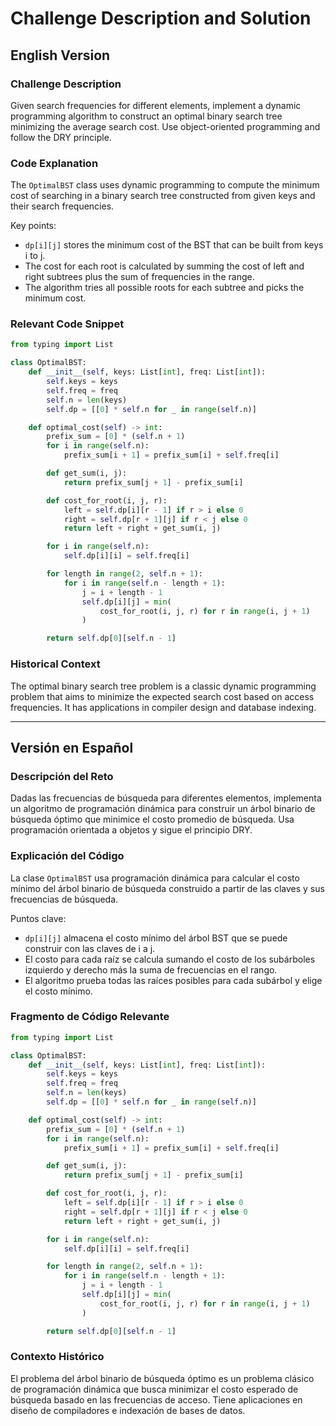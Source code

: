 # Challenge Description and Solution

## English Version

### Challenge Description
Given search frequencies for different elements, implement a dynamic programming algorithm to construct an optimal binary search tree minimizing the average search cost. Use object-oriented programming and follow the DRY principle.

### Code Explanation
The `OptimalBST` class uses dynamic programming to compute the minimum cost of searching in a binary search tree constructed from given keys and their search frequencies.

Key points:
- `dp[i][j]` stores the minimum cost of the BST that can be built from keys i to j.
- The cost for each root is calculated by summing the cost of left and right subtrees plus the sum of frequencies in the range.
- The algorithm tries all possible roots for each subtree and picks the minimum cost.

### Relevant Code Snippet

```python
from typing import List

class OptimalBST:
    def __init__(self, keys: List[int], freq: List[int]):
        self.keys = keys
        self.freq = freq
        self.n = len(keys)
        self.dp = [[0] * self.n for _ in range(self.n)]

    def optimal_cost(self) -> int:
        prefix_sum = [0] * (self.n + 1)
        for i in range(self.n):
            prefix_sum[i + 1] = prefix_sum[i] + self.freq[i]

        def get_sum(i, j):
            return prefix_sum[j + 1] - prefix_sum[i]

        def cost_for_root(i, j, r):
            left = self.dp[i][r - 1] if r > i else 0
            right = self.dp[r + 1][j] if r < j else 0
            return left + right + get_sum(i, j)

        for i in range(self.n):
            self.dp[i][i] = self.freq[i]

        for length in range(2, self.n + 1):
            for i in range(self.n - length + 1):
                j = i + length - 1
                self.dp[i][j] = min(
                    cost_for_root(i, j, r) for r in range(i, j + 1)
                )

        return self.dp[0][self.n - 1]
```

### Historical Context
The optimal binary search tree problem is a classic dynamic programming problem that aims to minimize the expected search cost based on access frequencies. It has applications in compiler design and database indexing.

---

## Versión en Español

### Descripción del Reto
Dadas las frecuencias de búsqueda para diferentes elementos, implementa un algoritmo de programación dinámica para construir un árbol binario de búsqueda óptimo que minimice el costo promedio de búsqueda. Usa programación orientada a objetos y sigue el principio DRY.

### Explicación del Código
La clase `OptimalBST` usa programación dinámica para calcular el costo mínimo del árbol binario de búsqueda construido a partir de las claves y sus frecuencias de búsqueda.

Puntos clave:
- `dp[i][j]` almacena el costo mínimo del árbol BST que se puede construir con las claves de i a j.
- El costo para cada raíz se calcula sumando el costo de los subárboles izquierdo y derecho más la suma de frecuencias en el rango.
- El algoritmo prueba todas las raíces posibles para cada subárbol y elige el costo mínimo.

### Fragmento de Código Relevante

```python
from typing import List

class OptimalBST:
    def __init__(self, keys: List[int], freq: List[int]):
        self.keys = keys
        self.freq = freq
        self.n = len(keys)
        self.dp = [[0] * self.n for _ in range(self.n)]

    def optimal_cost(self) -> int:
        prefix_sum = [0] * (self.n + 1)
        for i in range(self.n):
            prefix_sum[i + 1] = prefix_sum[i] + self.freq[i]

        def get_sum(i, j):
            return prefix_sum[j + 1] - prefix_sum[i]

        def cost_for_root(i, j, r):
            left = self.dp[i][r - 1] if r > i else 0
            right = self.dp[r + 1][j] if r < j else 0
            return left + right + get_sum(i, j)

        for i in range(self.n):
            self.dp[i][i] = self.freq[i]

        for length in range(2, self.n + 1):
            for i in range(self.n - length + 1):
                j = i + length - 1
                self.dp[i][j] = min(
                    cost_for_root(i, j, r) for r in range(i, j + 1)
                )

        return self.dp[0][self.n - 1]
```

### Contexto Histórico
El problema del árbol binario de búsqueda óptimo es un problema clásico de programación dinámica que busca minimizar el costo esperado de búsqueda basado en las frecuencias de acceso. Tiene aplicaciones en diseño de compiladores e indexación de bases de datos.
